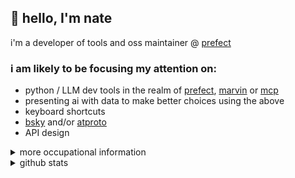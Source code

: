 ## 👋 hello, I'm nate

i'm a developer of tools and oss maintainer @ [prefect](https://github.com/prefecthq/prefect)

### i am likely to be focusing my attention on:
- python / LLM dev tools in the realm of [prefect](https://github.com/PrefectHQ/prefect), [marvin](https://github.com/PrefectHQ/marvin) or [mcp](https://modelcontextprotocol.io/introduction)
- presenting ai with data to make better choices using the above
- keyboard shortcuts
- [bsky](https://bsky.app/profile/alternatebuild.dev) and/or [atproto](https://github.com/MarshalX/atproto)
- API design


<details>
  <summary>more occupational information</summary>

### background

#### _Prefect_ (Present) - **Senior Software Engineer (OSS Team)**
- expanding and maintaining the open-source Prefect SDK and server components
- building AI-powered systems (NLIs + RAG etc) to extend teams within the organization
- working with leadership and marketing to improve our documentation, digital footprint and outreach

#### _Prefect_ - **Software Engineer**
- Building [marvin](https://github.com/PrefectHQ/marvin), integrating it with prefect to create [simple and resilient systems](https://github.com/PrefectHQ/marvin/tree/main/cookbook/slackbot)
- Designing interfaces between Prefect & data tooling ecosystems - collaborating with integration partners (pydantic, chroma)
- Creating DevOps tooling for lean data engineering

#### _SLATE_ (acq by Prefect, Oct 2021) - **Data Engineer**
- Data engineering consulting
- Provisioned distributed containers (k8s, ecs, etc) on all AWS and GCP to support companies' data practices
- Developed Prefect flows to connect OSS data tools and contributed to those tools when needed

---

### education
- **University of Michigan - Ann Arbor**
  - **Major**: Chemical Engineering
  - **Minor**: Physics
  - **Alumnus**: August 2020
</details>


<details>
  <summary>github stats</summary>
  
  [![GitHub stats](https://github-readme-stats.vercel.app/api?username=zzstoatzz)](https://github.com/anuraghazra/github-readme-stats)
</details>
